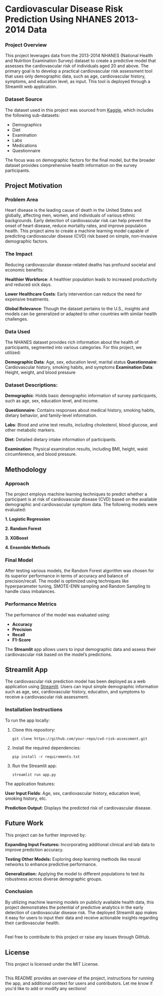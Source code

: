 # Cardiovascular Disease Risk Prediction Using NHANES 2013-2014 Data
### Project Overview
This project leverages data from the 2013-2014 NHANES (National Health and Nutrition Examination Survey) dataset to create a predictive model that assesses the cardiovascular risk of individuals aged 20 and above. The primary goal is to develop a practical cardiovascular risk assessment tool that uses only demographic data, such as age, cardiovascular history, symptoms, and education level, as input. This tool is deployed through a Streamlit web application.

### Dataset Source
The dataset used in this project was sourced from [Kaggle](https://www.kaggle.com/datasets/cdc/national-health-and-nutrition-examination-survey/data), which includes the following sub-datasets:

- Demographics
- Diet
- Examination
- Labs
- Medications
- Questionnaire
  
The focus was on demographic factors for the final model, but the broader dataset provides comprehensive health information on the survey participants.

## Project Motivation
### Problem Area
Heart disease is the leading cause of death in the United States and globally, affecting men, women, and individuals of various ethnic backgrounds. Early detection of cardiovascular risk can help prevent the onset of heart disease, reduce mortality rates, and improve population health. This project aims to create a machine learning model capable of predicting cardiovascular disease (CVD) risk based on simple, non-invasive demographic factors.

### The Impact
Reducing cardiovascular disease-related deaths has profound societal and economic benefits:

__Healthier Workforce__: A healthier population leads to increased productivity and reduced sick days.

__Lower Healthcare Costs__: Early intervention can reduce the need for expensive treatments.

__Global Relevance__: Though the dataset pertains to the U.S., insights and models can be generalized or adapted to other countries with similar health challenges.

### Data Used
The NHANES dataset provides rich information about the health of participants, segmented into various categories. For this project, we utilized:

__Demographic Data__: Age, sex, education level, marital status
__Questionnaire__: Cardiovascular history, smoking habits, and symptoms
__Examination Data__: Height, weight, and blood pressure

### Dataset Descriptions:
__Demographic__: Holds basic demographic information of survey participants, such as age, sex, education level, and income.

__Questionnaire__: Contains responses about medical history, smoking habits, dietary behavior, and family-level information.

__Labs__: Blood and urine test results, including cholesterol, blood glucose, and other metabolic markers.

__Diet__: Detailed dietary intake information of participants.

__Examination__: Physical examination results, including BMI, height, waist circumference, and blood pressure.

## Methodology
### Approach
The project employs machine learning techniques to predict whether a participant is at risk of cardiovascular disease (CVD) based on the available demographic and cardiovascular symptom data. The following models were evaluated:

__1. Logistic Regression__

__2. Random Forest__

__3. XGBoost__

__4. Ensemble Methods__

### Final Model
After testing various models, the Random Forest algorithm was chosen for its superior performance in terms of accuracy and balance of precision/recall. The model is optimized using techniques like hyperparameter tuning, SMOTE-ENN sampling and Random Sampling to handle class imbalances.

### Performance Metrics
The performance of the model was evaluated using:

- __Accuracy__
- __Precision__
- __Recall__
- __F1-Score__

The __Streamlit__ app allows users to input demographic data and assess their cardiovascular risk based on the model’s predictions.

## Streamlit App
The cardiovascular risk prediction model has been deployed as a web application using [Streamlit](https://streamlit.io/). Users can input simple demographic information such as age, sex, cardiovascular history, education, and symptoms to receive a cardiovascular risk assessment.

### Installation Instructions

To run the app locally:

1. Clone this repository:
   ```
   git clone https://github.com/your-repo/cvd-risk-assessment.git
   ```
2. Install the required dependencies:
   ```
   pip install -r requirements.txt
   ```
4. Run the Streamlit app:
   ```
   streamlit run app.py
   ```
The application features:

__User Input Fields__: Age, sex, cardiovascular history, education level, smoking history, etc.

__Prediction Output__: Displays the predicted risk of cardiovascular disease.

## Future Work
This project can be further improved by:

__Expanding Input Features:__ Incorporating additional clinical and lab data to improve prediction accuracy.

__Testing Other Models:__ Exploring deep learning methods like neural networks to enhance predictive performance.

__Generalization:__ Applying the model to different populations to test its robustness across diverse demographic groups.

### Conclusion
By utilizing machine learning models on publicly available health data, this project demonstrates the potential of predictive analytics in the early detection of cardiovascular disease risk. The deployed Streamlit app makes it easy for users to input their data and receive actionable insights regarding their cardiovascular health.

##
Feel free to contribute to this project or raise any issues through GitHub.

## License
This project is licensed under the MIT License.

##
This README provides an overview of the project, instructions for running the app, and additional context for users and contributors. Let me know if you'd like to add or modify any sections!
